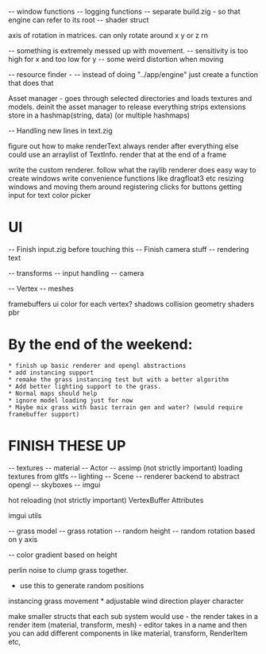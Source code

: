 -- window functions
-- logging functions
-- separate build.zig - so that engine can refer to its root
-- shader struct

axis of rotation in matrices. can only rotate around x y or z rn

-- something is extremely messed up with movement.
-- sensitivity is too high for x and too low for y
-- some weird distortion when moving


-- resource finder -
--    instead of doing "../app/engine" just create a function that does that

Asset manager - goes through selected directories and loads
textures and models. deinit the asset manager to release everything
strips extensions
store in a hashmap(string, data) (or multiple hashmaps)

-- Handling new lines in text.zig

figure out how to make renderText always render after everything else
could use an arraylist of TextInfo. render that at the end of a frame


write the custom renderer. follow what the raylib renderer does
easy way to create windows
write convenience functions like dragfloat3 etc
resizing windows and moving them around
registering clicks for buttons
getting input for text
color picker

# UI
-- Finish input.zig before touching this
-- Finish camera stuff
-- rendering text

-- transforms
-- input handling
-- camera

-- Vertex
-- meshes


framebuffers
ui
color for each vertex?
shadows
collision
geometry shaders
pbr

# By the end of the weekend:
    * finish up basic renderer and opengl abstractions
    * add instancing support
    * remake the grass instancing test but with a better algorithm
    * Add better lighting support to the grass.
    * Normal maps should help
    * ignore model loading just for now
    * Maybe mix grass with basic terrain gen and water? (would require framebuffer support)

# FINISH THESE UP
-- textures
-- material
-- Actor
-- assimp (not strictly important)
loading textures from gltfs
-- lighting
-- Scene
-- renderer backend to abstract opengl
-- skyboxes
-- imgui

hot reloading (not strictly important)
VertexBuffer Attributes

imgui utils

-- grass model
-- grass rotation
-- random height
-- random rotation based on y axis

-- color gradient based on height

perlin noise to clump grass together.
- use this to generate random positions

instancing
grass movement
    * adjustable wind direction
player character


make smaller structs that each sub system would use
    - the render takes in a render item (material, transform, mesh)
    - editor takes in a name and then you can add different components 
        in like material, transform, RenderItem etc,

